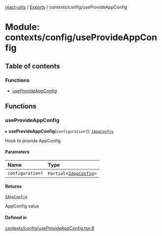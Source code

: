 [react-utils](../README.md) / [Exports](../modules.md) / contexts/config/useProvideAppConfig

# Module: contexts/config/useProvideAppConfig

## Table of contents

### Functions

- [useProvideAppConfig](contexts_config_useProvideAppConfig.md#useprovideappconfig)

## Functions

### useProvideAppConfig

▸ **useProvideAppConfig**(`configuration?`): [`IAppConfig`](contexts_config_IAppConfig.md#iappconfig)

Hook to provide AppConfig

#### Parameters

| Name | Type |
| :------ | :------ |
| `configuration?` | `Partial`<[`IAppConfig`](contexts_config_IAppConfig.md#iappconfig)\> |

#### Returns

[`IAppConfig`](contexts_config_IAppConfig.md#iappconfig)

AppConfig value

#### Defined in

[contexts/config/useProvideAppConfig.tsx:8](https://github.com/mts88/react-utils/blob/eee399d/lib/contexts/config/useProvideAppConfig.tsx#L8)

